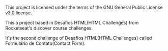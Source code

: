 This project is licensed under the terms of the GNU General Public License v3.0 license.

This a project based in Desafios HTML(HTML Challenges) from Rocketseat's discover course challenges.

It's the second challenge of Desafios HTML(HTML Challenges) called Formulário de Contato(Contact Form).